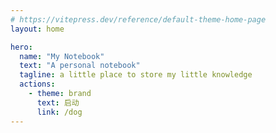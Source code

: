 ```yaml
---
# https://vitepress.dev/reference/default-theme-home-page
layout: home

hero:
  name: "My Notebook"
  text: "A personal notebook"
  tagline: a little place to store my little knowledge
  actions:
    - theme: brand
      text: 启动
      link: /dog
---
```


